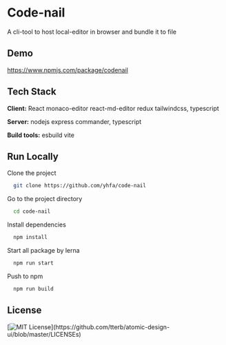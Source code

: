 # Code-nail

A cli-tool to host local-editor in browser and bundle it to file

## Demo

https://www.npmjs.com/package/codenail

## Tech Stack

**Client:** React monaco-editor react-md-editor redux tailwindcss, typescript

**Server:** nodejs express commander, typescript

**Build tools:** esbuild vite

## Run Locally

Clone the project

```bash
  git clone https://github.com/yhfa/code-nail
```

Go to the project directory

```bash
  cd code-nail
```

Install dependencies

```bash
  npm install
```

Start all package by lerna

```bash
  npm run start
```

Push to npm

```bash
  npm run build
```

## License

[![MIT License](https://img.shields.io/apm/l/atomic-design-ui.svg?)](https://github.com/tterb/atomic-design-ui/blob/master/LICENSEs)
